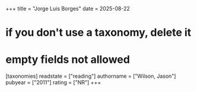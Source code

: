 +++
title = "Jorge Luis Borges"
date = 2025-08-22
# if you don't use a taxonomy, delete it
# empty fields not allowed
[taxonomies]
  readstate = ["reading"]
  authorname = ["Wilson, Jason"]
  pubyear = ["2011"]
  rating = ["NR"]
+++